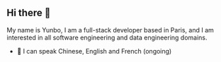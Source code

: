 ## Hi there 👋

My name is Yunbo, I am a full-stack developer based in Paris, and I am interested in all software engineering and data engineering domains.

- 🌱 I can speak Chinese, English and French (ongoing)

<!--
**yunbo-z/yunbo-z** is a ✨ _special_ ✨ repository because its `README.md` (this file) appears on your GitHub profile.

Here are some ideas to get you started:

- 🔭 I’m currently working on ...
- 🌱 I’m currently learning ...
- 👯 I’m looking to collaborate on ...
- 🤔 I’m looking for help with ...
- 💬 Ask me about ...
- 📫 How to reach me: ...
- 😄 Pronouns: ...
- ⚡ Fun fact: ...
-->
